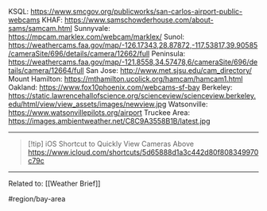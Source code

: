KSQL: https://www.smcgov.org/publicworks/san-carlos-airport-public-webcams
KHAF: https://www.samschowderhouse.com/about-sams/samcam.html
Sunnyvale: https://mpcam.marklex.com/webcam/marklex/
Sunol: https://weathercams.faa.gov/map/-126.17343,28.87872,-117.53817,39.90585/cameraSite/696/details/camera/12662/full
Peninsula: https://weathercams.faa.gov/map/-121.8558,34.57478,6/cameraSite/696/details/camera/12664/full
San Jose: http://www.met.sjsu.edu/cam_directory/
Mount Hamilton: https://mthamilton.ucolick.org/hamcam/hamcam1.html
Oakland: https://www.fox10phoenix.com/webcams-sf-bay
Berkeley: https://static.lawrencehallofscience.org/scienceview/scienceview.berkeley.edu/html/view/view_assets/images/newview.jpg
Watsonville: https://www.watsonvillepilots.org/airport
Truckee Area: https://images.ambientweather.net/C8C9A3558B1B/latest.jpg

---

> [!tip] iOS Shortcut to Quickly View Cameras Above
> https://www.icloud.com/shortcuts/5d65888d1a3c442d80f808349970c79c

--- 

Related to: [[Weather Brief]]

#region/bay-area

